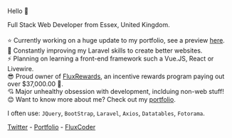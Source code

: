 Hello 👋


Full Stack Web Developer from Essex, United Kingdom. 
<br /><br />
   :star: Currently working on a huge update to my portfolio, see a preview [here](https://twitter.com/FluxCoder/status/1372706985305645061).<br />
   🌱 Constantly improving my Laravel skills to create better websites. <br />
   :zap: Planning on learning a front-end framework such a Vue.JS, React or Livewire. <br />
   :sunglasses: Proud owner of [FluxRewards](https://fluxrewards.com), an incentive rewards program paying out over $37,000.00 :money_with_wings:. <br />
   :cupid: Major unhealthy obsession with development, inclduing non-web stuff! <br />
   :blush: Want to know more about me? Check out my [portfolio](https://jroffey.me). <br />

I often use: `JQuery`, `BootStrap`, `Laravel`, `Axios`, `Datatables`, `Fotorama`.

[Twitter](https://twitter.com/FluxCoder) - [Portfolio](https://jroffey.me) - [FluxCoder](https://fluxcoder.xyz)
